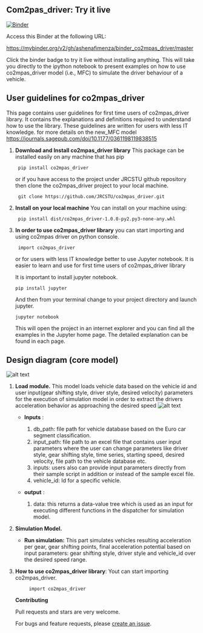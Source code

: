 ## Com2pas_driver: Try it live
<!--move them to CONTRIBUTING.md -->
[![Binder](https://mybinder.org/badge_logo.svg)](https://mybinder.org/v2/gh/ashenafimenza/binder_co2mpas_driver/master)

Access this Binder at the following URL:

https://mybinder.org/v2/gh/ashenafimenza/binder_co2mpas_driver/master

Click the binder badge to try it live without installing anything. 
This will take you directly to the ipython notebook to present examples on 
how to use co2mpas_driver model (i.e., MFC) to simulate the driver behaviour of 
a vehicle.

## User guidelines for co2mpas_driver

This page contains user guidelines for first time users of co2mpas_driver 
library. It contains the explanations and definitions required to understand how to use
the library. These guidelines are written for users with less IT knowledge.
for more details on the new_MFC model https://journals.sagepub.com/doi/10.1177/0361198119838515

1. **Download and Install co2mpas_driver library**
    This package can be installed easily on any machine that has pip
    
        pip install co2mpas_driver
        
    or if you have access to the project under JRCSTU github repository then clone
    the co2mpas_driver project to your local machine.
   
        git clone https://github.com/JRCSTU/co2mpas_driver.git
       
2. **Install on your local machine**
    You can install on your machine using:
    
        pip install dist/co2mpas_driver-1.0.0-py2.py3-none-any.whl 
        
3. **In order to use co2mpas_driver library**
   you can start importing and using co2mpas driver on python console.
   
        import co2mpas_driver
     
   or for users with less IT knowledge better to use Jupyter notebook.  It is 
   easier to learn and use for first time users of co2mpas_driver library
   
   It is important to install jupyter notebook.
       
       pip install jupyter
       
   And then from your terminal change to your project directory and launch jupyter.
   
       jupyter notebook
       
   This will open the project in an internet explorer and you can find all the 
   examples in the Jupyter home page. The detailed explanation can be found in each page.
   
## Design diagram (core model)  
   
   ![alt text](https://github.com/ashenafimenza/new_MFC/blob/master/co2mpas_driver/images/core.png)
   
1. **Load module.** This model loads vehicle data based on the vehicle id
 and user input(gear shifting style, driver style, desired velocity) parameters 
 for the execution of simulation model in order to extract the drivers acceleration
 behavior as approaching the desired speed
   ![alt text](https://github.com/ashenafimenza/new_MFC/blob/master/co2mpas_driver/images/load.png)
    * **Inputs** :
    
        1. db_path: file path for vehicle database based on the Euro car segment
           classification.
        2. input_path: file path to an excel file that contains user input 
           parameters where the user can change parameters like driver style, 
           gear shifting style, time series, starting speed, desired velocity, 
           file path to the vehicle database etc.
        3. inputs: users also can provide input parameters directly from their 
           sample script in addition or instead of the sample excel file.
        4. vehicle_id: Id for a specific vehicle.
    
    * **output** :
        
        1. data: this returns a data-value tree which is used as an input for 
           executing different functions in the dispatcher for simulation model. 

2. **Simulation Model.** 
    
    * **Run simulation:** This part simulates vehicles resulting acceleration per gear, 
       gear shifting points, final acceleration potential based on input parameters: 
       gear shifting style, driver style and vehicle_id over the desired speed range.

4. **How to use co2mpas_driver library**:
    Yout can start importing co2mpas_driver.
         
            import co2mpas_driver
       
   **Contributing**
   
   Pull requests and stars are very welcome.
   
   For bugs and feature requests, please [create an issue](https://github.com/ashenafimenza/new_MFC/issues/new).
               
[1]: https://ljvmiranda921.github.io/notebook/2018/06/21/precommits-using-black-and-flake8/
[2]: https://black.readthedocs.io/  